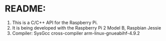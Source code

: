 # README:

1. This is a C/C++ API for the Raspberry Pi.
2. It is being developed with the Raspberry Pi 2 Model B, Raspbian Jessie
  1. Compiler: SysGcc cross-compiler arm-linux-gnueabihf-4.9.2
 
